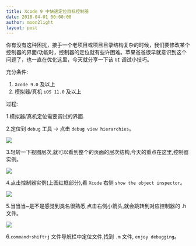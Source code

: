 ```yaml
---
title: Xcode 9 中快速定位目标控制器
date: 2018-04-01 00:00:00
author: moon2light
layout: post
---
```


你有没有这种困扰，接手一个老项目或项目目录结构复杂的时候，我们要修改某个控制器的界面/功能时，控制器的定位就有些许困难。苹果爸爸很早就意识到这个问题了，也一直在优化这里，今天就分享一下该 `UI` 调试小技巧。

充分条件:

1. `Xcode 9.0` 及以上
2. 模拟器/真机 `iOS 11.0` 及以上

过程:

1.模拟器/真机定位需要调试的界面.

2.定位到 `debug` 工具 -> 点击 `debug view hierarchies`。

![](https://github.com/iOS-Tips/iOS-tech-set/blob/master/images/2018/04/9-1.jpeg?raw=true)

3.轻转一下视图层次,就可以看到整个的页面的层次结构,今天的重点在这里,控制器实例。

![](https://github.com/iOS-Tips/iOS-tech-set/blob/master/images/2018/04/9-2.jpeg?raw=true)

4.点击控制器实例(上图红框部分),看 `Xcode` 右侧 `show the object inspector`。

![](https://github.com/iOS-Tips/iOS-tech-set/blob/master/images/2018/04/9-3.jpeg?raw=true)

5.当当当~是不是感觉到类名很熟悉,点击右侧小箭头,就会跳转到对应控制器的 .h 文件。

![](https://github.com/iOS-Tips/iOS-tech-set/blob/master/images/2018/04/9-4.jpeg?raw=true)

6.`command+shift+j` 文件导航栏中定位文件,找到 `.m` 文件,  `enjoy debugging`。
